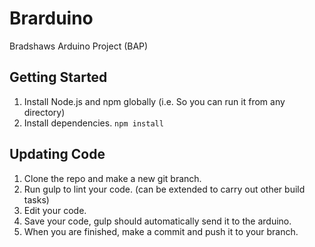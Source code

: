 # Brarduino
Bradshaws Arduino Project (BAP)

## Getting Started

1. Install Node.js and npm globally (i.e. So you can run it from any directory)
2. Install dependencies. `npm install`

## Updating Code

1. Clone the repo and make a new git branch.
2. Run gulp to lint your code. (can be extended to carry out other build tasks)
3. Edit your code.
4. Save your code, gulp should automatically send it to the arduino.
5. When you are finished, make a commit and push it to your branch.

